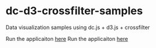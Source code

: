 # dc-d3-crossfilter-samples
Data visualization samples using dc.js + d3.js + crossfilter

Run the applicaiton [here](https://rawgit.com/tsukhu/dc-d3-crossfilter-samples/master/index.html)
Run the applicaiton [here](https://rawgit.com/tsukhu/dc-d3-crossfilter-samples/master/index.html)



